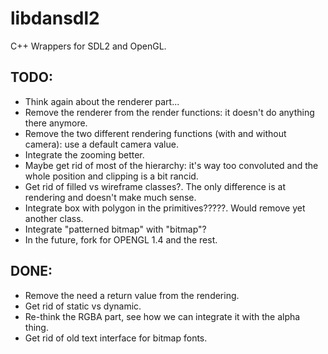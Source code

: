 # libdansdl2
C++ Wrappers for SDL2 and OpenGL.

## TODO: 

- Think again about the renderer part... 
- Remove the renderer from the render functions: it doesn't do anything there anymore.
- Remove the two different rendering functions (with and without camera): use a default camera value.
- Integrate the zooming better.
- Maybe get rid of most of the hierarchy: it's way too convoluted and the whole position and clipping is a bit rancid.
- Get rid of filled vs wireframe classes?. The only difference is at rendering and doesn't make much sense.
- Integrate box with polygon in the primitives?????. Would remove yet another class. 
- Integrate "patterned bitmap" with "bitmap"?
- In the future, fork for OPENGL 1.4 and the rest.

## DONE:
- Remove the need a return value from the rendering.
- Get rid of static vs dynamic.
- Re-think the RGBA part, see how we can integrate it with the alpha thing.
- Get rid of old text interface for bitmap fonts.
